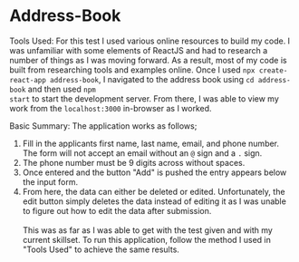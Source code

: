 # Address-Book

Tools Used:
For this test I used various online resources to build my code. I was unfamiliar with some elements of ReactJS and had to research a number of things as I was moving forward. As a result, most of my code is built from researching tools and examples online. Once I used <code>npx create-react-app address-book</code>, I navigated to the address book using <code>cd address-book</code> and then used <code>npm start</code> to start the development server. From there, I was able to view my work from the <code>localhost:3000</code> in-browser as I worked. 

Basic Summary: The application works as follows; 
<br>
1. Fill in the applicants first name, last name, email, and phone number. The form will not accept an email without an <code>@</code> sign and a <code>.</code> sign. 
2. The phone number must be 9 digits across without spaces. 
3. Once entered and the button "Add" is pushed the entry appears below the input form.
4. From here, the data can either be deleted or edited. Unfortunately, the edit button simply deletes the data instead of editing it as I was unable to figure out how to edit the data after submission.
<br><br>
This was as far as I was able to get with the test given and with my current skillset. To run this application, follow the method I used in "Tools Used" to achieve the same results. 

